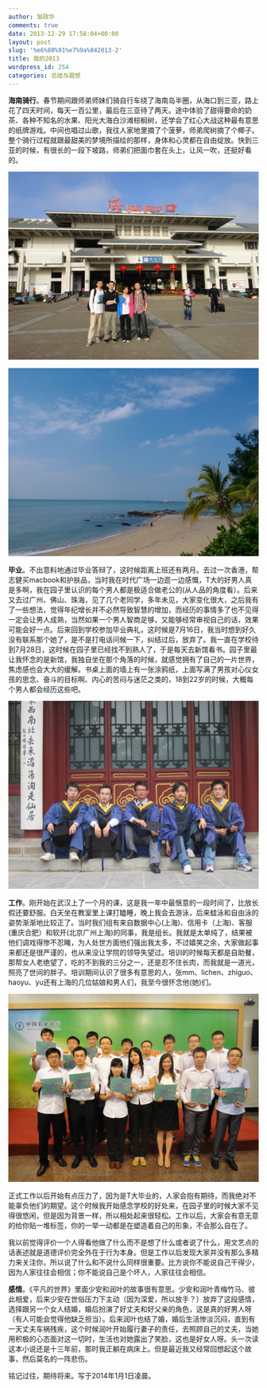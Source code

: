 ```yaml
---
author: 邹政华
comments: true
date: 2013-12-29 17:58:04+00:00
layout: post
slug: '%e6%88%91%e7%9a%842013-2'
title: 我的2013
wordpress_id: 254
categories: 总结与遐想
---
```


**海南骑行**。春节期间跟师弟师妹们骑自行车绕了海南岛半圈，从海口到三亚，路上花了四天时间，每天一百公里，最后在三亚待了两天。途中体验了甜得要命的奶茶、各种不知名的水果、阳光大海白沙滩棕榈树，还学会了红心大战这种最有意思的纸牌游戏。中间也唱过山歌，我往人家地里摘了个菠萝，师弟爬树摘了个椰子。整个骑行过程就跟最甜美的梦境所描绘的那样，身体和心灵都在自由绽放。快到三亚的时候，有很长的一段下坡路，师弟们把面巾套在头上，让风一吹，还挺好看的。

![海南_海口](/images/2013/2013-12-29-haikou.jpg)


![海南_海滩](/images/2013/2013-12-29-sanya.jpg)

**毕业**。不出意料地通过毕业答辩了，这时候距离上班还有两月。去过一次香港，帮志健买macbook和护肤品，当时我在时代广场一边逛一边感慨，T大的好男人真是多啊，我在园子里认识的每个男人都是极适合做老公的(从人品的角度看）。后来又去过广州、佛山、珠海，见了几个老同学，多年未见，大家变化很大，之后我有了一些想法，觉得年纪增长并不必然导致智慧的增加，而经历的事情多了也不见得一定会让男人成熟，当然如果一个男人智商足够，又能够经常审视自己的话，效果可能会好一点。后来回到学校参加毕业典礼，这时候是7月16日，我当时想到好久没有联系那个她了，是不是打电话问候一下，纠结过后，放弃了。我一直在学校待到7月28日，这时候在园子里已经找不到熟人了，于是每天去新馆看书。园子里最让我怀念的是新馆，我独自坐在那个角落的时候，就感觉拥有了自己的一片世界，焦虑感也会大大的缓解。书桌上面的墙上有一张涂鸦纸，上面写满了男孩对心仪女孩的思念、奋斗的目标啊、内心的苦闷与迷茫之类的，18到22岁的时候，大概每个男人都会经历这些吧。

![毕业合影](/images/2013/2013-12-29-tsinghua.jpg)

**工作**。刚开始在武汉上了一个月的课，这是我一年中最惬意的一段时间了，比放长假还要舒服。白天坐在教室里上课打瞌睡，晚上我会去游泳，后来蛙泳和自由泳的姿势渐渐地比较正了。当时我们组有来自数据中心(上海)、信用卡（上海)、客服(重庆合肥）和软开(北京广州上海)的同事，我是组长。我就是太单纯了，结果被他们调戏得惨不忍睹，为人处世方面他们强出我太多，不过嬉笑之余，大家做起事来都还是很严谨的，也从来没让学院的领导失望过。培训的时候每天都是自助餐，那帮女人老绝望了，吃的不到我的三分之一，还是忍不住长肉，而我就是一道光，照亮了世间的胖子。培训期间认识了很多有意思的人，张mm、lichen、zhiguo、haoyu、yu还有上海的几位姑娘和男人们，我至今很怀念他(她)们。

![DSC08739](/images/2013/2013-12-29-wuhan.jpg)

正式工作以后开始有点压力了，因为是T大毕业的，人家会抱有期待，而我绝对不能辜负他们的期望。这个时候我开始感念学校的好处来，在园子里的时候大家不见得很悠闲，但是因为背景一样，所以相处起来很轻松。工作以后，大家会有意无意的给你贴一堆标签，你的一举一动都是在塑造着自己的形象，不会那么自在了。

我以前觉得评价一个人得看他做了什么而不是想了什么或者说了什么，用文艺点的话表述就是道德评价完全外在于行为本身。但是工作以后发现大家并没有那么多精力来关注你，所以说了什么和不说什么同样很重要。比方说你不能说自己干得少，因为人家往往会相信；你不能说自己是个坏人，人家往往会相信。

**感情**。《平凡的世界》里面少安和润叶的故事很有意思。少安和润叶青梅竹马、彼此相爱，后来少安在世俗压力下主动（因为深爱，所以放手？）放弃了这段感情，选择跟另一个女人结婚，婚后扮演了好丈夫和好父亲的角色，这是真的好男人呀（有人可能会觉得他缺乏担当）。后来润叶也结了婚，婚后生活惨淡沉闷，直到有一天丈夫车祸残疾，这个时候润叶开始履行妻子的责任，去照顾自己的丈夫，当她用积极的心态面对这一切时，生活也对她露出了笑脸，这也是好女人呀。头一次读这本小说还是十三年前，那时我正躺在病床上。但是最近我又经常回想起这个故事，然后莫名的一阵悲伤。

铭记过往，期待将来。写于2014年1月1日凌晨。

